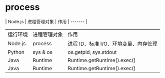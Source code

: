 # process
| Node.js | 进程管理对象 | 作用
| ------- |
<table>
  <tr> <td>运行环境</td> <td>进程管理对象</td> <td>作用</td> </tr>

  <tr> <td>Node.js</td> <td>process</td> <td>进程 ID、标准 I/O、环境变量、内存管理</td> </tr>

  <tr> <td>Python</td> <td>sys & os</td> <td>os.getpid, sys.stdout</td> </tr>

  <tr> <td>Java</td> <td>Runtime</td> <td>Runtime.getRuntime().exec()</td> </tr>

  <tr>
    <td>Java</td>
    <td>Runtime</td>
    <td>Runtime.getRuntime().exec()</td>
  </tr>
</table>
